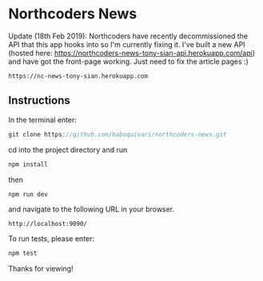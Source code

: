 # Northcoders News

Update (18th Feb 2019): Northcoders have recently decommissioned the API that this app hooks into so I'm currently fixing it. I've built a new API (hosted here: https://northcoders-news-tony-sian-api.herokuapp.com/api) and have got the front-page working. Just need to fix the article pages :) 

```
https://nc-news-tony-sian.herokuapp.com
```

## Instructions

In the terminal enter:

```javascript
git clone https://github.com/baboquivari/northcoders-news.git
```

cd into the project directory and run

```javascript
npm install
```

then

```javascript
npm run dev
```

and navigate to the following URL in your browser.

```javscript
http://localhost:9090/
```

To run tests, please enter:

```javascript
npm test
```

Thanks for viewing!

